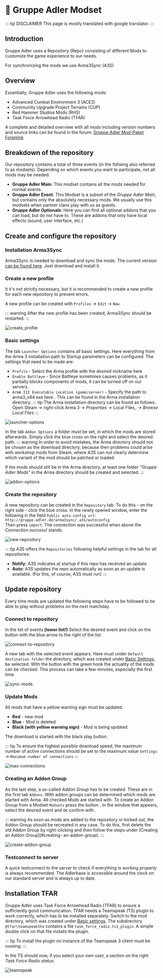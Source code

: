 # :file_folder: Gruppe Adler Modset

::: tip DISCLAIMER
This page is mostly translated with google translator.
:::

## Introduction
Gruppe Adler uses a Repository (Repo) consisting of different Mods to customize the game experience to our needs.

For synchronizing the mods we use Arma3Sync (A3S)

## Overview

Essentially, Gruppe Adler uses the following mods:

* Advanced Combat Environment 3 (ACE3)
* Community Upgrade Project Terrains (CUP)
* Red Hammer Studios Mods (RHS)
* Task Force Arrowhead Radio (TFAR)

A complete and detailed overview with all mods including version numbers and source links can be found in the forum: [Gruppe Adler Mod-Paket Forenlink](https://forum.gruppe-adler.de/topic/361)

## Breakdown of the repository

Our repository contains a total of three events (in the follwing also referred to as modsets). Depending on which events you want to participate, not all mods may be needed.

* **Gruppe Adler Main**: This modset contains all the mods needed for normal events.
* **Gruppe Adler Event**: This Modset is a subset of the _Gruppe Adler Main_, but contains only the absolutely necessary mods. We usually use this modsets when partner clans play with us as guests.
* **Gruppe Adler Optionals**: Here you can find all optional addons that you can load, but do not have to. These are addons that only have local effects (sound, user interface, etc.)

## Create and configure the repository

### Installation Arma3Sync
Arma3Sync is needed to download and sync the mods. The current version [can be found here](http://www.armaholic.com/page.php?id=22199). Just download and install it.

### Create a new profile
It it's not strictly necessary, but it is recommended to create a new profile for each new repository to prevent errors.

A new profile can be created with `Profiles` → `Edit` → `New`

::: warning
After the new profile has been created, Arma3Sync should be restarted.
:::

![create_profile](~@assets/gruppe-adler-modset/create-profile.jpg)

### Basic settings

The tab `Launcher Options` contains all basic settings.
Here everything from the Arma 3 installation path to Startup parameters can be configured. 
The settings that need to be made are:
* `Profile` - Select the Arma profile with the desired nickname here
* `Enable Battleye` - Since Battleye sometimes causes problems, as it partially blocks components of mods, it can be turned off on our servers.
* `ArmA III Executable Location (game/server)` - Specify the path to arma3_x64.exe here . This can be found in the Arma installation directory.
::: tip
The Arma installation directory can be found as follows: 
Open Steam → right-click Arma 3 → _Properties_ → Local Files_ → _Browse Local Files_
:::

![launcher-options](~@assets/gruppe-adler-modset/launcher-options.jpg)

In the tab `Addon Options` a folder must be set, in which the mods are stored afterwards. Simply click the blue cross on the right and select the desired path.
::: warning
In order to avoid mistakes, the Arma directory should not be chosen as the download directory, because then problems could arise with workshop mods from Steam, where A3S can not clearly determine which variant of the mod should be patched or loaded.

If the mods should still be in the Arma directory, at least one folder _"Gruppe Adler Mods"_ in the Arma directory should be created and selected.
:::

![addon-options](~@assets/gruppe-adler-modset/addon-options.jpg)

### Create the repository
A new repository can be created in the `Repository` tab. 
To do this - on the right side - click the blue cross. In the newly opened window, enter the following in the field `Public auto-config url`:  
<span class="grad--color-fuehrung">`http://gruppe-adler.de/arma3sync/.a3s/autoconfig`</span>  
Then press `import`. The connection was successful when above the <span class="grad--color-gastspieler">_Connection success!_</span> stands.

![new-repository](~@assets/gruppe-adler-modset/new-repository.jpg)

::: tip
A3S offers the `Repositories` following helpful settings in the tab for all repositories:
* **Notify:** A3S indicates at startup if this repo has received an update.
* **Auto:** A3S updates the repo automatically as soon as an update is available. (For this, of course, A3S must run)
:::

## Update repository

Every time mods are updated the following steps have to be followed to be able to play without problems on the next matchday.

### Connect to repository
In the list of events **(lower list!)** Select the desired event and click on the button with the blue arrow to the right of the list.

![connect-to-repository](~@assets/gruppe-adler-modset/connect-to-repository.jpg)

A new tab with the selected event appears. Here must under `Default destination folder` the directory, which was created under [Basic Settings](#basic-settings), be selected. 
With the button with the green hook the actuality of the mods can be checked. This process can take a few minutes, especially the first time.

![sync-mods](~@assets/gruppe-adler-modset/sync-mods.jpg)

### Update Mods
All mods that have a yellow warning sign must be updated.
* **Red** - new mod  
* **Blue** - Mod is deleted
* **Black (with yellow warning sign)** - Mod is being updated

The download is started with the black play button.

::: tip
To ensure the highest possible download speed, the maximum number of active connections should be set to the maximum value `Settings` → `Maximum number of connections`
:::

![max-connections](~@assets/gruppe-adler-modset/max-connections.jpg)

### Creating an Addon Group

As the last step, a so-called _Addon Group_ has to be created. These are in the first tab `Addons`. With addon groups can be determined which mods are started with Arma. All checked Mods are started with. 
To create an Addon Group from a Modset `Modsets` press the button . In the window that appears, select the desired event and `OK` confirm with .

::: warning
As soon as mods are added to the repository or kicked out, the Addon Group should be recreated in any case. To do this, first delete the old Addon Group by right-clicking and then follow the steps under [Creating an Addon Group](#creating- an-addon-group).
:::

![create-addon-group](~@assets/gruppe-adler-modset/create-addon-group.jpg)

### Testconnect to server

A quick testconnect to the server to check if everything is working properly is always recommended. The Adlerbase is accessible around the clock on our standard server and is always up to date.

## Installation TFAR

Gruppe Adler uses Task Force Arrowhead Radio (TFAR) to ensure a sufficiently good communication. 
TFAR needs a Teamspeak (TS) plugin to work correctly, which has to be installed separately. Switch to the mod directory, which was created under [Basic settings](#basic-settings). The subdirectory `@tfar\teamspeakthe` contains a file `task_force_radio.ts3_plugin`. A simple double click on that file installs the plugin.

::: tip
To install the plugin no instance of the Teamspeak 3 client must be running.
:::

In the TS should now, if you select your own user, a section on the right _Task Force Radio status_.

![teamspeak](~@assets/gruppe-adler-modset/teamspeak.jpg)

<style>
img {
    max-height: 300px;
}
</style>
